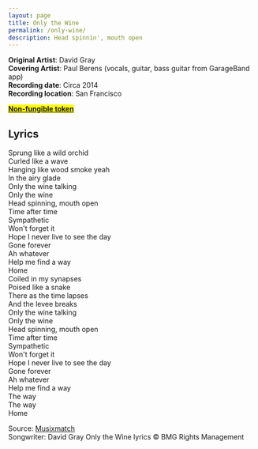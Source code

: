 ```yaml
---
layout: page
title: Only the Wine
permalink: /only-wine/
description: Head spinnin', mouth open
---
```

**Original Artist**: David Gray<br>
**Covering Artist**: Paul Berens (vocals, guitar, bass guitar from GarageBand app)<br>
**Recording date**: Circa 2014<br>
**Recording location**: San Francisco

<mark><b><a href="https://opensea.io/assets/ethereum/0x495f947276749ce646f68ac8c248420045cb7b5e/464792704295067942055326260603979070088343924201035246970139112889701629953/" target="_blank">Non-fungible token</a></b><mark>

## Lyrics
Sprung like a wild orchid<br>
Curled like a wave<br>
Hanging like wood smoke yeah<br>
In the airy glade<br>
Only the wine talking<br>
Only the wine<br>
Head spinning, mouth open<br>
Time after time<br>
Sympathetic<br>
Won't forget it<br>
Hope I never live to see the day<br>
Gone forever<br>
Ah whatever<br>
Help me find a way<br>
Home<br>
Coiled in my synapses<br>
Poised like a snake<br>
There as the time lapses<br>
And the levee breaks<br>
Only the wine talking<br>
Only the wine<br>
Head spinning, mouth open<br>
Time after time<br>
Sympathetic<br>
Won't forget it<br>
Hope I never live to see the day<br>
Gone forever<br>
Ah whatever<br>
Help me find a way<br>
The way<br>
The way<br>
Home

<span class="muted small">Source: </span><a class="muted small" href="https://www.musixmatch.com/lyrics/David-Gray/Only-The-Wine" target="_blank">Musixmatch</a><br>
<span class="muted small">Songwriter: David Gray</span>
<span class="muted small">Only the Wine lyrics © BMG Rights Management</span>